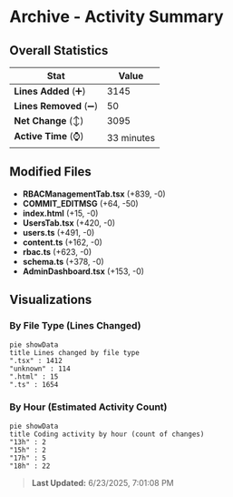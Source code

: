 # Archive - Activity Summary 

## Overall Statistics

| Stat                   | Value                                                             |
| ---------------------- | ----------------------------------------------------------------- |
| **Lines Added** (➕)   | 3145                                          |
| **Lines Removed** (➖) | 50                                        |
| **Net Change** (↕)    | 3095                |
| **Active Time** (⌚)   | 33 minutes |


## Modified Files
- **RBACManagementTab.tsx** (+839, -0)
- **COMMIT_EDITMSG** (+64, -50)
- **index.html** (+15, -0)
- **UsersTab.tsx** (+420, -0)
- **users.ts** (+491, -0)
- **content.ts** (+162, -0)
- **rbac.ts** (+623, -0)
- **schema.ts** (+378, -0)
- **AdminDashboard.tsx** (+153, -0)

## Visualizations

### By File Type (Lines Changed)

```mermaid
pie showData
title Lines changed by file type
".tsx" : 1412
"unknown" : 114
".html" : 15
".ts" : 1654
```

### By Hour (Estimated Activity Count)

```mermaid
pie showData
title Coding activity by hour (count of changes)
"13h" : 2
"15h" : 2
"17h" : 5
"18h" : 22
```


> **Last Updated:** 6/23/2025, 7:01:08 PM